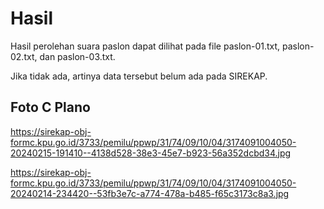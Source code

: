 # Hasil

Hasil perolehan suara paslon dapat dilihat pada file paslon-01.txt, paslon-02.txt, dan paslon-03.txt.

Jika tidak ada, artinya data tersebut belum ada pada SIREKAP.

## Foto C Plano

https://sirekap-obj-formc.kpu.go.id/3733/pemilu/ppwp/31/74/09/10/04/3174091004050-20240215-191410--4138d528-38e3-45e7-b923-56a352dcbd34.jpg

https://sirekap-obj-formc.kpu.go.id/3733/pemilu/ppwp/31/74/09/10/04/3174091004050-20240214-234420--53fb3e7c-a774-478a-b485-f65c3173c8a3.jpg
